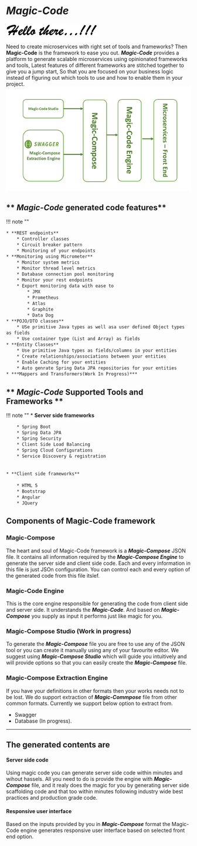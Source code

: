 # ***Magic-Code***
 ![hello](https://github.com/hellosatish/magic-code/blob/master/img/hello.png) 

Need to create microservices with right set of tools and frameworks? Then **Magic-Code** is the framework to ease you out.
***Magic-Code*** provides a platform to generate scalable microservices using opinionated frameworks and tools, Latest features of different frameworks are stitched together to give you a jump start, So that you are focused on your business logic instead of figuring out which tools to use and how to enable them in your project.
![Magic-Code architecture](https://github.com/hellosatish/magic-code/blob/master/img/architecture.png)


## ** ***Magic-Code*** generated code features** 

!!! note ""
        
    * **REST endpoints**
        * Controller classes
        * Circuit breaker pattern
        * Monitoring of your endpoints
    * **Monitoring using Micrometer**
        * Monitor system metrics
        * Monitor thread level metrics
        * Database connection pool monitoring
        * Monitor your rest endpoints
        * Export monitoring data with ease to
            * JMX
            * Prometheus
            * Atlas
            * Graphite
            * Data Dog
    * **POJO/DTO classes**
        * USe primitive Java types as well asa user defined Object types as fields
        * Use container type (List and Array) as fields
    * **Entity Classes** 
        * Use primitive Java types as fields/columns in your entities
        * Create relationships/associations between your entities
        * Enable Caching for your entities
        * Auto genrate Spring Data JPA repositories for your entities
    * ***Mappers and Transformers(Work In Progress)***

## ** ***Magic-Code*** Supported Tools and Frameworks ** 

!!! note ""
    * **Server side frameworks**

        * Spring Boot
        * Spring Data JPA
        * Spring Security
        * Client Side Load Balancing
        * Spring Cloud Configurations
        * Service Discovery & registration


    * **Client side frameworks**

        * HTML 5
        * Bootstrap
        * Angular
        * JQuery
        
## **Components of Magic-Code framework**

### **Magic-Compose**
The heart and soul of Magic-Code framework is a ***Magic-Compose*** JSON file. It contains all information required by the ***Magic-Compose Engine*** to generate the server side and client side code. Each and every information in this file is just JSOn configuration. You can control each and every option of the generated code from this file itslef.

### **Magic-Code Engine**
This is the core engine responsible for generating the code from client side and server side. It understands the ***Magic-Code***. And based on ***Magic-Compose*** you supply as input it performs just like magic for you.

### **Magic-Compose Studio (Work in progress)**
To generate the ***Magic-Compose*** file you are free to use any of the JSON tool or you can create it manually using any of your favourite editor. We suggest using ***Magic-Compose Studio*** which will guide you intuitively and will provide options so that you can easily create the ***Magic-Compose*** file.

### **Magic-Compose Extraction Engine**
    
If you have your definitions in other formats then your works needs not to be lost. We do support extraction of ***Magic-Commpose*** file from other common formats. Currently we support below option to extract from.
* Swagger
* Database (In progress).
---
## **The generated contents are**

#### **Server side code**

Using magic code you can generate server side code within minutes and wihout hassels. All you need to do is provide the engine with ***Magic-Compose*** file, and it realy does the magic for you by generating server side scaffolding code and that too within minutes following industry wide best practices and production grade code.

#### **Responsive user interface**

Based on the inputs provided by you in ***Magic-Compose*** format the Magic-Code engine generates responsive user interface based on selected front end option.

